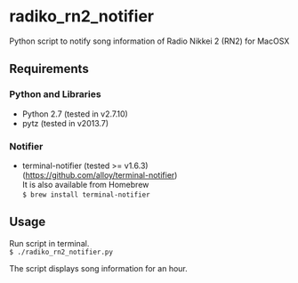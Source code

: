# radiko_rn2_notifier
Python script to notify song information of Radio Nikkei 2 (RN2) for MacOSX

## Requirements
### Python and Libraries

  - Python 2.7 (tested in v2.7.10)
  - pytz (tested in v2013.7)

### Notifier

  - terminal-notifier (tested >= v1.6.3)  
    (https://github.com/alloy/terminal-notifier)  
    It is also available from Homebrew  
    `$ brew install terminal-notifier`

## Usage

Run script in terminal.  
`$ ./radiko_rn2_notifier.py`

The script displays song information for an hour.

